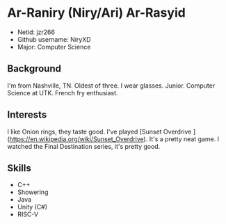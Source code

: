 # Ar-Raniry (Niry/Ari) Ar-Rasyid

* Netid: jzr266
* Github username: NiryXD
* Major: Computer Science

## Background

I'm from Nashville, TN. Oldest of three. I wear glasses. Junior. Computer Science at UTK. French fry enthusiast. 

## Interests

I like Onion rings, they taste good. I've played [Sunset Overdrive ] (https://en.wikipedia.org/wiki/Sunset_Overdrive). It's a pretty neat game. I watched the Final Destination series, it's pretty good.

## Skills
* C++
* Showering
* Java
* Unity (C#)
* RISC-V
